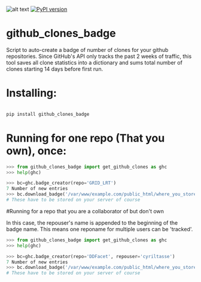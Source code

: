 ![alt text](http://apmechev.com/img/git_repos/github_clones_badge_clones.svg "github clones")
[![PyPI version](https://badge.fury.io/py/github-clones-badge.svg)](https://badge.fury.io/py/github-clones-badge)

# github_clones_badge

Script to auto-create a badge of number of clones for your github repositories. Since GitHub's API only tracks the past 2 weeks of traffic, this tool saves all clone statistics into a dictionary and sums total number of clones starting 14 days before first run. 

# Installing:

```bash

pip install github_clones_badge
```

# Running for one repo (That you own), once:

```python
>>> from github_clones_badge import get_github_clones as ghc
>>> help(ghc)

>>> bc=ghc.badge_creator(repo='GRID_LRT')
7 Number of new entries
>>> bc.download_badge('/var/www/example.com/public_html/where_you_store_your_badges/') 
# These have to be stored on your server of course

```

#Running for a repo that you are a collaborator of but don't own

In this case, the repouser's name is appended to the beginning of the badge name. This means one reponame for multiple users can be 'tracked'. 
```python
>>> from github_clones_badge import get_github_clones as ghc
>>> help(ghc)

>>> bc=ghc.badge_creator(repo='DDFacet', repouser='cyriltasse')
7 Number of new entries
>>> bc.download_badge('/var/www/example.com/public_html/where_you_store_your_badges/')
# These have to be stored on your server of course

```


